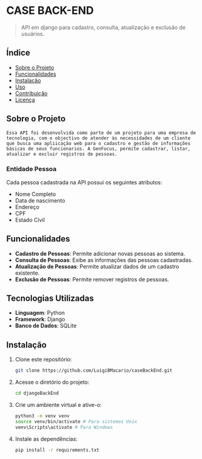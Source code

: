  # CASE BACK-END

> API em django para cadastro, consulta, atualização e exclusão de usuários.

## Índice
- [Sobre o Projeto](#sobre-o-projeto)
- [Funcionalidades](#funcionalidades)
- [Instalação](#instalação)
- [Uso](#uso)
- [Contribuição](#contribuição)
- [Licença](#licença)

## Sobre o Projeto
    Essa API foi desenvolvida como parte de um projeto para uma empresa de tecnologia, com o objectivo de atender às necessidades de um cliente que busca uma apliicação web para o cadastro e gestão de informações básicas de seus funcionarios. A GenFocus, permite cadastrar, listar, atualizar e excluir registros de pessoas.
### Entidade Pessoa
Cada pessoa cadastrada na API possui os seguintes atributos:
- Nome Completo
- Data de nascimento
- Endereço
- CPF
- Estado Civil

## Funcionalidades

- **Cadastro de Pessoas**: Permite adicionar novas pessoas ao sistema.
- **Consulta de Pessoas**: Exibe as informações das pessoas cadastradas.
- **Atualização de Pessoas**: Permite atualizar dados de um cadastro existente.
- **Exclusão de Pessoas**: Permite remover registros de pessoas.

## Tecnologias Utilizadas

- **Linguagem**: Python
- **Framework**: Django
- **Banco de Dados**: SQLite

## Instalação

1. Clone este repositório:
   ```bash
   git clone https://github.com/LuigiBMacario/caseBackEnd.git
2. Acesse o diretório do projeto:
   ```bash
   cd djangoBackEnd
3. Crie um ambiente virtual e ative-o:
    ```bash
    python3 -m venv venv
    source venv/bin/activate # Para sistemas Unix
    venv\Scripts\activate # Para Windows
4. Instale as dependências:
   ```bash 
   pip install -r requirements.txt
